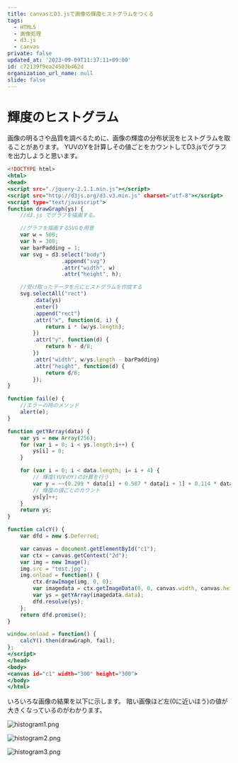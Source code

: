 ```yaml
---
title: canvasとD3.jsで画像の輝度ヒストグラムをつくる
tags:
  - HTML5
  - 画像処理
  - d3.js
  - canvas
private: false
updated_at: '2023-09-09T11:37:11+09:00'
id: c72139f9ea24503b462d
organization_url_name: null
slide: false
---
```


# 輝度のヒストグラム

画像の明るさや品質を調べるために、画像の輝度の分布状況をヒストグラムを取ることがあります。
YUVのYを計算しその値ごとをカウントしてD3.jsでグラフを出力しようと思います。


````histogram.html
<!DOCTYPE html>
<html>
<head>
<script src="./jquery-2.1.1.min.js"></script>
<script src="http://d3js.org/d3.v3.min.js" charset="utf-8"></script>
<script type="text/javascript">
function drawGraph(ys) {
    //d3.js でグラフを描画する。

    //グラフを描画するSVGを用意
    var w = 500;
    var h = 300;
    var barPadding = 1;
    var svg = d3.select("body")
                 .append("svg")
                 .attr("width", w)
                 .attr("height", h);

    //受け取ったデータを元にヒストグラムを作成する
    svg.selectAll("rect")
        .data(ys)
        .enter()
        .append("rect")
        .attr("x", function(d, i) {
            return i * (w/ys.length);
        })
        .attr("y", function(d) {
            return h - d/8;
        })
        .attr("width", w/ys.length - barPadding)
        .attr("height", function(d) {
            return d/8;
        });
}

function fail(e) {
    //エラーの時のメソッド
    alert(e);
}

function getYArray(data) {
    var ys = new Array(256);
    for (var i = 0; i < ys.length;i++) {
        ys[i] = 0;
    }

    for (var i = 0; i < data.length; i= i + 4) {
        // 輝度(YUVのY)の計算を行う
        var y = ~~(0.299 * data[i] + 0.587 * data[i + 1] + 0.114 * data[i + 2]);
        // 輝度の値ごとのカウント
        ys[y]++;
    }
    return ys;
}

function calcY() {    
    var dfd = new $.Deferred;

    var canvas = document.getElementById("c1");
    var ctx = canvas.getContext("2d");
    var img = new Image();
    img.src = "test.jpg";
    img.onload = function() {
        ctx.drawImage(img, 0, 0);
        var imagedata = ctx.getImageData(0, 0, canvas.width, canvas.height);
        var ys = getYArray(imagedata.data);
        dfd.resolve(ys);
    };
    return dfd.promise();
}

window.onload = function() {    
    calcY().then(drawGraph, fail);
};
</script>
</head>
<body>
<canvas id="c1" width="300" height="300">
</body>
</html>
````

いろいろな画像の結果を以下に示します。
暗い画像ほど左(0に近いほう)の値が大きくなっているのがわかります。

![histogram1.png](https://qiita-image-store.s3.amazonaws.com/0/4044/869c500d-54ac-15d6-db9f-b30d60a90ea5.png "histogram1.png")

![histogram2.png](https://qiita-image-store.s3.amazonaws.com/0/4044/0ef32eb2-dd39-1faa-247c-f0d8b2ce82e0.png "histogram2.png")

![histogram3.png](https://qiita-image-store.s3.amazonaws.com/0/4044/c4d9e044-d2f9-5495-3f43-806fa4c431e7.png "histogram3.png")


